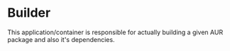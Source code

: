 # Builder
This application/container is responsible for actually building a given AUR package and also it's dependencies.

